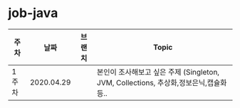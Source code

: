 # job-java

|주차|날짜|브랜치|Topic|
|--|--|--|--|
|1주차|2020.04.29||본인이 조사해보고 싶은 주제 (Singleton, JVM, Collections, 추상화,정보은닉,캡슐화 등..|
